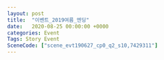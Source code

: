 ```yaml
---
layout: post
title:  "이벤트_2019여름_엔딩"
date:   2020-08-25 00:00:00 +0000
categories: Event
Tags: Story Event
SceneCode: ["scene_evt190627_cp0_q2_s10,7429311"]
---
```

